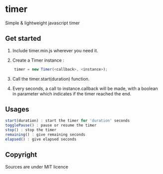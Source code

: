 timer
=====

Simple &amp; lightweight javascript timer


## Get started

1. Include timer.min.js wherever you need it.

2. Create a Timer instance :

```javascript
	timer = new Timer(<callback>, <instance>);
```

3. Call the timer.start(duration) function.

4. Every seconds, a call to instance.callback will be made, with a boolean in parameter which indicates if the timer reached the end.


## Usages

```javascript
start(duration) : start the timer for 'duration' seconds
togglePause() : pause or resume the timer
stop() : stop the timer
remaining() : give remaining seconds
elapsed() : give elapsed seconds
```

## Copyright

Sources are under MIT licence
